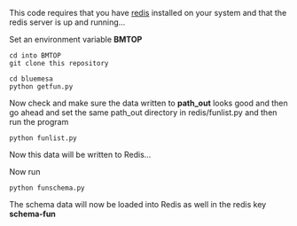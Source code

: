This code requires that you have
[redis](http://redis.io)
installed on your system and that the redis server is up and running...

Set an environment variable **BMTOP**

```
cd into BMTOP
git clone this repository
```

```
cd bluemesa
python getfun.py
```

Now check and make sure the data written to **path_out** looks
good and then go ahead and set the same path_out directory in
redis/funlist.py and then run the program

```
python funlist.py
```

Now this data will be written to Redis...

Now run

```
python funschema.py
```

The schema data will now be loaded into Redis as well in the redis
key **schema-fun**
